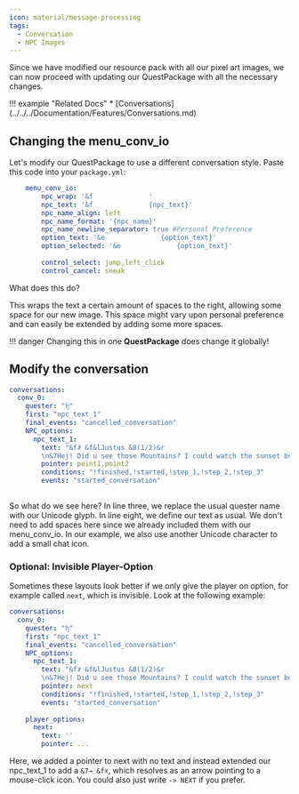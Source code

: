 ```yaml
---
icon: material/message-processing
tags:
  - Conversation
  - NPC Images
---
```


Since we have modified our resource pack with all our pixel art images, we can now proceed with updating our QuestPackage
with all the necessary changes. 

<div class="grid" markdown>
!!! example "Related Docs"
    * [Conversations](../../../Documentation/Features/Conversations.md)
</div>

## Changing the menu_conv_io

Let's modify our QuestPackage to use a different conversation style. 
Paste this code into your `package.yml`:

``` YAML title="package.yml" linenums="1"
    menu_conv_io:
        npc_wrap: '&f              '
        npc_text: '&f              {npc_text}'
        npc_name_align: left
        npc_name_format: '{npc_name}'
        npc_name_newline_separator: true #Personal Preference
        option_text: '&e              {option_text}'
        option_selected: '&e              {option_text}'
 
        control_select: jump,left_click 
        control_cancel: sneak 
```

What does this do?

This wraps the text a certain amount of spaces to the right, allowing some space for our new image. 
This space might vary upon personal preference and can easily be extended by adding some more spaces.

!!! danger
    Changing this in one **QuestPackage** does change it globally!

## Modify the conversation


``` YAML title="conversations.yml" hl_lines="3 8" linenums="1"
conversations:
  conv_0:
    quester: "ʩ"
    first: "npc_text_1"
    final_events: "cancelled_conversation"
    NPC_options:
      npc_text_1:
        text: "&fꎼ &f&lJustus &8(1/2)&r
        \n&7Hej! Did u see those Mountains? I could watch the sunset behind them all day long!"
        pointer: point1,point2
        conditions: "!finished,!started,!step_1,!step_2,!step_3"
        events: "started_conversation"
   
```

So what do we see here? In line three, we replace the usual quester name with our Unicode glyph. In line eight, we define
our text as usual. We don't need to add spaces here since we already included them with our menu_conv_io. In our example,
we also use another Unicode character to add a small chat icon.

### Optional: Invisible Player-Option

Sometimes these layouts look better if we only give the player on option, for example called ``next``, which is invisible.
Look at the following example:

``` YAML title="conversations.yml" hl_lines="9-10 15-16" linenums="1"
conversations:
  conv_0:
    quester: "ʩ"
    first: "npc_text_1"
    final_events: "cancelled_conversation"
    NPC_options:
      npc_text_1:
        text: "&fꎼ &f&lJustus &8(1/2)&r
        \n&7Hej! Did u see those Mountains? I could watch the sunset behind them all day long! &7→ &fꐘ"
        pointer: next
        conditions: "!finished,!started,!step_1,!step_2,!step_3"
        events: "started_conversation"
   
    player_options:
      next:
        text: ''
        pointer: ...
```

Here, we added a pointer to next with no text and instead extended our npc_text_1 to add a ``&7→ &fꐘ``, which resolves 
as an arrow pointing to a mouse-click icon. You could also just write ``-> NEXT`` if you prefer.
